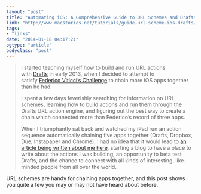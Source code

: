 ```yaml
---
layout: "post"
title: "Automating iOS: A Comprehensive Guide to URL Schemes and Drafts Actions"
link: "http://www.macstories.net/tutorials/guide-url-scheme-ios-drafts/"
tags: 
- "links"
date: "2014-01-18 04:17:21"
ogtype: "article"
bodyclass: "post"
---
```


> I started teaching myself how to build and run URL actions with [Drafts](http://agiletortoise.com/drafts/ "Drafts - Agile Tortoise") in early 2013, when I decided to attempt to satisfy [Federico Viticci’s Challenge](http://www.macstories.net/tutorials/chaining-multiple-apps-together-with-drafts/) to chain more iOS apps together than he had.
> 
> I spent a few days feverishly searching for information on URL schemes, learning how to build actions and run them through the Drafts URL action engine, and figuring out the best way to create a chain which connected more than Federico’s record of three apps.
> 
> When I triumphantly sat back and watched my iPad run an action sequence automatically chaining five apps together (Drafts, Dropbox, Due, Instapaper and Chrome), I had no idea that it would lead to [an article being written about me here](http://www.macstories.net/links/alex-guyot-chains-5-apps-with-drafts/), starting a blog to have a place to write about the actions I was building, an opportunity to beta test Drafts, and the chance to connect with all kinds of interesting, like-minded people from all over the world.

URL schemes are handy for chaining apps together, and this post shows you quite a few you may or may not have heard about before.